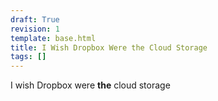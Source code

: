 ```yaml
---
draft: True
revision: 1
template: base.html
title: I Wish Dropbox Were the Cloud Storage
tags: []
---
```


I wish Dropbox were **the** cloud storage

